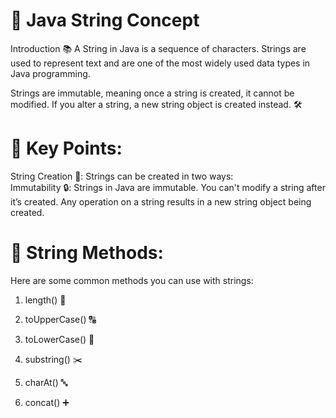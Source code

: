# 🌟 Java String Concept
Introduction 📚
A String in Java is a sequence of characters. Strings are used to represent text and are one of the most widely used data types in Java programming.

Strings are immutable, meaning once a string is created, it cannot be modified. If you alter a string, a new string object is created instead. 🛠️

# 🔑 Key Points:
String Creation 📝: Strings can be created in two ways:  
Immutability 🔒: Strings in Java are immutable. You can't modify a string after it’s created. Any operation on a string results in a new string object being created.

# 🚀 String Methods:
Here are some common methods you can use with strings:

1. length() 📏

2. toUpperCase() 🔠

3. toLowerCase() 🔡

4. substring() ✂️

5. charAt() 🔤

6. concat() ➕
